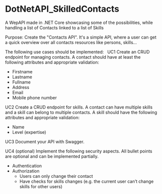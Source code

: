 # DotNetAPI_SkilledContacts
A WepAPI made in .NET Core showcasing some of the possibilities, while handling a list of Contacts linked to a list of Skills

Purpose:
Create the "Contacts API". It's a simple API, where a user can get a quick overview over all contacts resources like persons, skills...

The following use cases should be implemented:
 
UC1
Create an CRUD endpoint for managing contacts. A contact should have at least the following attributes and appropriate validation:
- Firstname
- Lastname
- Fullname
- Address
- Email
- Mobile phone number

UC2
Create a CRUD endpoint for skills. A contact can have multiple skills and a skill can belong to multiple contacts. A skill should have the following attributes and appropriate validation:
- Name
- Level (expertise)

UC3
Document your API with Swagger.

UC4 (optional)
Implement the following security aspects. All bullet points are optional and can be implemented partially.
- Authentication
- Authorization
    - Users can only change their contact
    - Have checks for skills changes (e.g. the current user can’t change skills for other users)